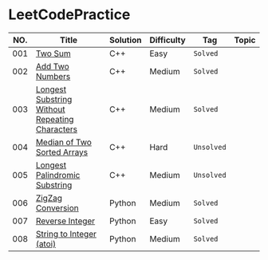 # LeetCodePractice

NO.|Title|Solution|Difficulty|Tag|Topic|
|---|-----|--------|----------|---|-----|
|001|[Two Sum](https://leetcode.com/problems/two-sum)|C++|Easy|`Solved`|[](https://img.shields.io/badge/download-1K-brightgreen.svg)|
|002|[Add Two Numbers](https://leetcode.com/problems/add-two-numbers)|C++|Medium|`Solved`|
|003|[Longest Substring Without Repeating Characters](https://leetcode.com/problems/longest-substring-without-repeating-characters)|C++|Medium|`Solved`|
|004|[Median of Two Sorted Arrays](https://leetcode.com/problems/median-of-two-sorted-arrays)|C++|Hard|`Unsolved`|
|005|[Longest Palindromic Substring](https://leetcode-cn.com/problems/longest-palindromic-substring)|C++|Medium|`Unsolved`|
|006|[ZigZag Conversion](https://leetcode.com/problems/zigzag-conversion/submissions/)|Python|Medium|`Solved`|
|007|[Reverse Integer](https://leetcode.com/problems/reverse-integer/submissions/)|Python|Easy|`Solved`|
|008|[String to Integer (atoi)](https://leetcode.com/problems/string-to-integer-atoi/)|Python|Medium|`Solved`|
